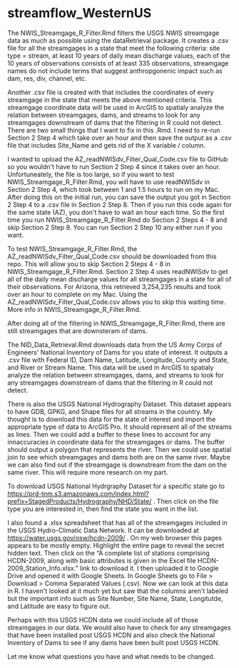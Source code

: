 # streamflow_WesternUS
The NWIS_Streamgage_R_Filter.Rmd filters the USGS NWIS streamgage data as much as possible using the dataRetrieval package. It creates a .csv file for all the streamgages in a state that meet the following criteria: site type = stream, at least 10 years of daily mean discharge values, each of the 10 years of observations consists of at least 335 observations, streamgage names do not include terms that suggest anthropgonenic impact such as dam, res, div, channel, etc.

Another .csv file is created with that includes the coordinates of every streamgage in the state that meets the above mentioned criteria. This streamgage coordinate data will be used in ArcGIS to spatialy analyze the relation between streamgages, dams, and streams to look for any streamgages downstream of dams that the filtering in R could not detect. There are two small things that I want to fix in this .Rmd. I need to re-run Section 2 Step 4 which take over an hour and then save the output as a .csv file that includes Site_Name and gets rid of the X variable / column. 

I wanted to upload the AZ_readNWISdv_Filter_Qual_Code.csv file to GitHub so you wouldn't have to run Section 2 Step 4 since it takes over an hour. Unfortuneately, the file is too large, so if you want to test NWIS_Streamgage_R_Filter.Rmd, you will have to use readNWISdv in Section 2 Step 4, which took between 1 and 1.5 hours to run on my Mac. After doing this on the initial run, you can save the output you got in Section 2 Step 4 to a .csv file in Section 2 Step 8. Then if you run this code again for the same state (AZ), you don't have to wait an hour each time. So the first time you run NWIS_Streamgage_R_Filter.Rmd do Section 2 Steps 4 - 8 and skip Section 2 Step 9. You can run Section 2 Step 10 any either run if you want.

To test NWIS_Streamgage_R_Filter.Rmd, the AZ_readNWISdv_Filter_Qual_Code.csv should be downloaded from this repo. This will allow you to skip Section 2 Steps 4 - 8 in NWIS_Streamgage_R_Filter.Rmd. Section 2 Step 4 uses readNWISdv to get all of the daily mean discharge values for all streamgages in a state for all of their observations. For Arizona, this retrieved 3,254,235 results and took over an hour to complete on my Mac. Using the AZ_readNWISdv_Filter_Qual_Code.csv allows you to skip this waiting time. More info in NWIS_Streamgage_R_Filter.Rmd.

After doing all of the filtering in  NWIS_Streamgage_R_Filter.Rmd, there are still streamgages that are downsteram of dams. 

The NID_Data_Retrieval.Rmd downloads data from the US Army Corps of Engineers' National Inventory of Dams for you state of interest. It outputs a .csv file with Federal ID, Dam Name, Latitude, Longitude, County and State, and River or Stream Name. This data will be used in ArcGIS to spatialy analyze the relation between streamgages, dams, and streams to look for any streamgages downstream of dams that the filtering in R could not detect.

There is also the USGS National Hydrography Dataset. This dataset appears to have GDB, GPKG, and Shape files for all streams in the country. My thought is to download this data for the state of interest and import the appropriate type of data to ArcGIS Pro. It should represent all of the streams as lines. Then we could add a buffer to these lines to account for any innaccuracies in coordinate data for the streamgages or dams. The buffer should output a polygon that represents the river. Then we could use spatial join to see which streamgages and dams both are on the same river. Maybe we can also find out if the streamgage is downstream from the dam on the same river. This will require more research on my part.

To download USGS National Hydrgraphy Dataset for a specific state go to https://prd-tnm.s3.amazonaws.com/index.html?prefix=StagedProducts/Hydrography/NHD/State/ . Then click on the file type you are interested in, then find the state you want in the list.

I also found a .xlsx spreadsheet that has all of the streamgages included in the USGS Hydro-Climatic Data Network. It can be downloaded at https://water.usgs.gov/osw/hcdn-2009/ . On my web browser this pages appears to be mostly empty. Highlight the entire page to reveal the secret hidden text. Then click on the “A complete list of stations comprising HCDN-2009, along with basic attributes is given in the Excel file HCDN-2009_Station_Info.xlsx.” link to download it. I then uploaded it to Google Drive and opened it with Google Sheets. In Google Sheets go to File > Download > Comma Separated Values (.csv). Now we can look at this data in R. I haven't looked at it much yet but saw that the columns aren't labeled but the important info such as Site Number, Site Name, State, Longitutde, and Latitude are easy to figure out. 

Perhaps with this USGS HCDN data we could include all of those streamgages in our data. We would also have to check for any streamgages that have been installed post USGS HCDN and also check the National Inventory of Dams to see if any dams have been built post USGS HCDN.

Let me know what questions you have and what needs to be changed. 
